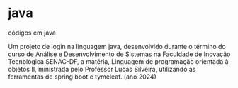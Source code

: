 # java
códigos em java

Um projeto de login na linguagem java, desenvolvido durante o término do curso de Análise e Desenvolvimento de Sistemas na Faculdade de Inovação Tecnológica SENAC-DF, a matéria, Linguagem de programação orientada à objetos II, ministrada pelo Professor Lucas Silveira, utilizando as ferramentas de spring boot e tymeleaf. (ano 2024)
